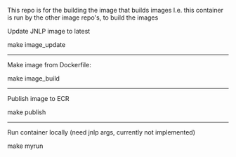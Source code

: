 This repo is for the building the image that builds images
I.e. this container is run by the other image repo's, to build the images

Update JNLP image to latest

  make image_update

--------
Make image from Dockerfile:

  make image_build

--------
Publish image to ECR

  make publish

--------
Run container locally (need jnlp args, currently not implemented)

  make myrun

